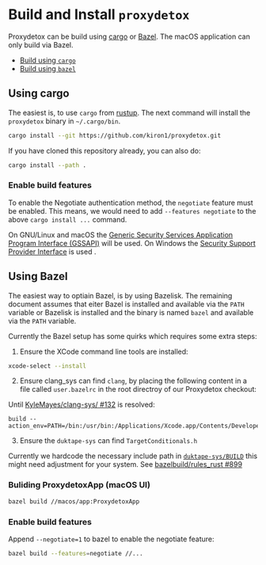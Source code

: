 # Build and Install `proxydetox`

Proxydetox can be build using [cargo][cargo] or [Bazel][bazel]. The macOS
application can only build via Bazel.

- [Build using `cargo`](#using-cargo)
- [Build using `bazel`](#using-bazel)

[cargo]: https://doc.rust-lang.org/cargo/ "Cargo is the Rust package manager"
[bazel]: https://bazel.build "Build and test software of any size, quickly and reliably"

## Using cargo

The easiest is, to use `cargo` from [rustup][rustup]. The next command will
install the `proxydetox` binary in `~/.cargo/bin`.

```sh
cargo install --git https://github.com/kiron1/proxydetox.git
```

If you have cloned this repository already, you can also do:

```sh
cargo install --path .
```

[rustup]: https://rustup.rs/ "rustup.rs - The Rust toolchain installer"

### Enable build features

To enable the Negotiate authentication method, the `negotiate` feature must be
enabled. This means, we would need to add `--features negotiate` to the above
`cargo install ...` command.

On GNU/Linux and macOS the
[Generic Security Services Application Program Interface (GSSAPI)][gssapi] will
be used. On Windows the [Security Support Provider Interface][sspi] is used .

[gssapi]: https://en.wikipedia.org/wiki/Generic_Security_Services_Application_Program_Interface
[sspi]: https://en.wikipedia.org/wiki/Security_Support_Provider_Interface

## Using Bazel

The easiest way to optiain Bazel, is by using Bazelisk. The remaining document
assumes that eiter Bazel is installed and available via the `PATH` variable or
Bazelisk is installed and the binary is named `bazel` and available via the
`PATH` variable.

Currently the Bazel setup has some quirks which requires some extra steps:

1. Ensure the XCode command line tools are installed:

```sh
xcode-select --install
```

2. Ensure clang_sys can find `clang`, by placing the following content in a file
   called `user.bazelrc` in the root directroy of our Proxydetox checkout:

Until
[KyleMayes/clang-sys/ #132](https://github.com/KyleMayes/clang-sys/pull/132) is
resolved:

```
build --action_env=PATH=/bin:/usr/bin:/Applications/Xcode.app/Contents/Developer/Toolchains/XcodeDefault.xctoolchain/usr/bin:~/.cargo/bin
```

3. Ensure the `duktape-sys` can find `TargetConditionals.h`

Currently we hardcode the necessary include path in
[`duktape-sys/BUILD`](./duktape-sys/BUILD) this might need adjustment for your
system. See
[bazelbuild/rules_rust #899](https://github.com/bazelbuild/rules_rust/issues/899)

### Buliding ProxydetoxApp (macOS UI)

```sh
bazel build //macos/app:ProxydetoxApp
```

[bazelisk]: https://github.com/bazelbuild/bazelisk/releases "A user-friendly launcher for Bazel"

### Enable build features

Append `--negotiate=1` to bazel to enable the negotiate feature:

```sh
bazel build --features=negotiate //...
```
